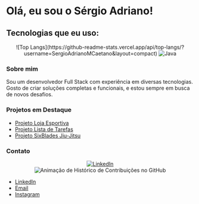 # Olá, eu sou o Sérgio Adriano!

## Tecnologias que eu uso:


<div align="center">
    ![Top Langs](https://github-readme-stats.vercel.app/api/top-langs/?username=SergioAdrianoMCaetano&layout=compact)
    <img src="https://img.shields.io/badge/Java-007396?style=for-the-badge&logo=java&logoColor=white" alt="Java" />
    <!-- Adicione mais distintivos de forma semelhante -->
</div>


### Sobre mim

Sou um desenvolvedor Full Stack com experiência em diversas tecnologias. Gosto de criar soluções completas e funcionais, e estou sempre em busca de novos desafios.

### Projetos em Destaque

- [Projeto Loja Esportiva]( https://github.com/SergioAdrianoMCaetano/EBAC_Sports )
- [Projeto Lista de Tarefas]( https://github.com/SergioAdrianoMCaetano/minhas-tarefas )
- [Projeto SixBlades Jiu-Jitsu]( https://github.com/SergioAdrianoMCaetano/LandingPage_SixBladesSudoeste )

### Contato

<div align="center">
    <!-- Substitua href pelos seus links -->
    <a href="www.linkedin.com/in/sergio-adriano">
        <img src="https://img.shields.io/badge/LinkedIn-0077B5?style=for-the-badge&logo=linkedin&logoColor=white" alt="LinkedIn"/>
    </a>
    <!-- Adicione mais distintivos de forma semelhante -->
</div>

<div align="center">
    <img src="https://raw.githubusercontent.com/SergioAdrianoMCaetano/SergioAdrianoMCaetano/output/github-contribution-grid-snake.svg" alt="Animação de Histórico de Contribuições no GitHub"/>
    
</div>


- [LinkedIn](www.linkedin.com/in/sergio-adriano)
- [Email](sergioadrianomc@gmail.com) 
- [Instagram](https://www.instagram.com/sergioadrianodevops/) 
